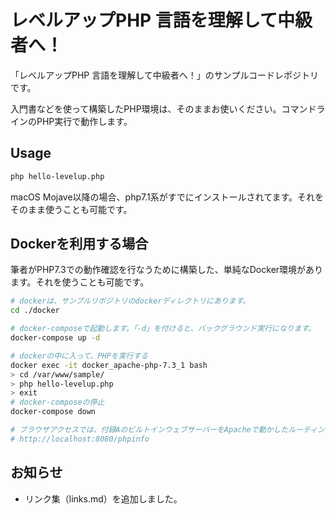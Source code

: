 # レベルアップPHP ⾔語を理解して中級者へ！

「レベルアップPHP ⾔語を理解して中級者へ！」のサンプルコードレポジトリです。

入門書などを使って構築したPHP環境は、そのままお使いください。コマンドラインのPHP実行で動作します。

## Usage

```sh
php hello-levelup.php
```

macOS Mojave以降の場合、php7.1系がすでにインストールされてます。それをそのまま使うことも可能です。

## Dockerを利用する場合

筆者がPHP7.3での動作確認を行なうために構築した、単純なDocker環境があります。それを使うことも可能です。

```sh
# dockerは、サンプルリポジトリのdockerディレクトリにあります。
cd ./docker

# docker-composeで起動します。「-d」を付けると、バックグラウンド実行になります。
docker-compose up -d

# dockerの中に入って、PHPを実行する
docker exec -it docker_apache-php-7.3_1 bash
> cd /var/www/sample/
> php hello-levelup.php
> exit
# docker-composeの停止
docker-compose down

# ブラウザアクセスでは、付録AのビルトインウェブサーバーをApacheで動かしたルーティングエンジンが起動します。
# http://localhost:8080/phpinfo
```

## お知らせ

* リンク集（links.md）を追加しました。
